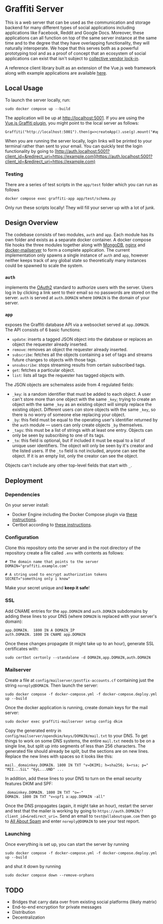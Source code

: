 # Graffiti Server


This is a web server that can be used as the communication and storage backend for many different types of social applications including applications like Facebook, Reddit and Google Docs.
Moreover, these applications can all function on top of the same server instance at the same time and to the degree that they have overlapping functionality, they will naturally interoperate.
We hope that this serves both as a powerful prototyping tool and as a proof of concept that an ecosystem of social applications can exist that isn't subject to [collective vendor lock-in](https://en.wikipedia.org/wiki/Vendor_lock-in#Collective_vendor_lock-in).

A reference client library built as an extension of the Vue.js web framework along with example applications are available [here](https://github.com/graffiti-garden/graffiti-x-vue).

## Local Usage

To launch the server locally, run:

    sudo docker compose up --build

The application will be up at [http://localhost:5001](http://localhost:5001).
If you are using the [Vue.js Graffiti plugin](https://github.com/graffiti-garden/graffiti-x-vue), you might point to the local server as follows:

    Graffiti("http://localhost:5001").then(g=>createApp().use(g).mount("#app"))
    
When you are running the server locally, login links will be printed to your terminal rather than sent to your email.
You can quickly test the login functionality by going to [http://auth.localhost:5001?client_id=&redirect_uri=https://example.com](https://auth.localhost:5001?client_id=&redirect_uri=https://example.com)

### Testing

There are a series of test scripts in the `app/test` folder which you can run as follows

    docker compose exec graffiti-app app/test/schema.py
    
Only run these scripts locally! They will fill your server up with a lot of junk.

## Design Overview

The codebase consists of two modules, `auth` and `app`. Each module has its own folder and exists as a separate docker container. A docker compose file hooks the three modules together along with [MongoDB](https://www.mongodb.com/), [nginx](https://nginx.org/en/) and [docker-mailserver](https://docker-mailserver.github.io/docker-mailserver/edge/) to form a complete application. The current implementation only spawns a single instance of `auth` and `app`, however neither keeps track of any global state so theoretically many instances could be spawned to scale the system.

### `auth`

implements the [OAuth2](https://www.oauth.com/) standard to authorize users with the server. Users log in by clicking a link sent to their email so no passwords are stored on the server. `auth` is served at `auth.DOMAIN` where `DOMAIN` is the domain of your server.

### `app`

exposes the Graffiti database API via a websocket served at `app.DOMAIN`. The API consists of 6 basic functions:

- `update`: inserts a tagged JSON object into the database or replaces an object the requester already inserted.
- `remove`: removes an object the requester already inserted.
- `subscribe`: fetches all the objects containing a set of tags and streams future changes to objects with those tags.
- `unsubscribe`: stops streaming results from certain subscribed tags.
- `get`: fetches a particular object.
- `list`: lists all tags the requester has tagged objects with.

The JSON objects are schemaless aside from 4 regulated fields:

- `_key`: is a random identifier that must be added to each object. A user can't store more than one object with the same `_key`; trying to create an object with the same `_key` as an existing object will simply replace the existing object. Different users *can* store objects with the same `_key`, so there is no worry of someone else replacing your object.
- `_by`: this field must be equal to the operating user's identifier returned by the `auth` module — users can only create objects `_by` themselves.
- `_tags`: this must be a list of strings with at least one entry. Objects can only be seen by subscribing to one of its tags.
- `_to`: this field is optional, but if included it must be equal to a list of unique user identifiers. The object will only be seen by it's creator and the listed users. If the `_to` field is not included, anyone can see the object. If it is an empty list, only the creator can see the object.

Objects can't include any other top-level fields that start with `_`.

## Deployment

### Dependencies

On your server install:

- Docker Engine including the Docker Compose plugin via [these instructions](https://docs.docker.com/engine/install/ubuntu/#install-using-the-repository).
- Certbot according to [these instructions](https://certbot.eff.org/instructions?ws=other&os=ubuntufocal).

### Configuration

Clone this repository onto the server and in the root directory of the repository create a file called `.env` with contents as follows:

    # The domain name that points to the server
    DOMAIN="graffiti.example.com"

    # A string used to encrypt authorization tokens
    SECRET="something only i know"

Make your secret unique and **keep it safe**!

### SSL

Add CNAME entries for the `app.DOMAIN` and `auth.DOMAIN` subdomains by adding these lines to your DNS (where `DOMAIN` is replaced with your server's domain):

    app.DOMAIN.  1800 IN A DOMAIN_IP
    auth.DOMAIN. 1800 IN CNAME app.DOMAIN
    
Once these changes propagate (it might take up to an hour), generate SSL certificates with:

    sudo certbot certonly --standalone -d DOMAIN,app.DOMAIN,auth.DOMAIN

### Mailserver

Create a file at `config/mailserver/postfix-accounts.cf` containing just the string `noreply@DOMAIN`. Then launch the server:

    sudo docker compose -f docker-compose.yml -f docker-compose.deploy.yml up --build

Once the docker application is running, create domain keys for the mail server:

    sudo docker exec graffiti-mailserver setup config dkim

Copy the generated entry in `config/mailserver/opendkim/keys/DOMAIN/mail.txt` to your DNS.
To get things to work on some DNS systems, the entire `mail.txt` needs to be on a single line, but split up into segments of less than 256 characters.
The generated file should already be split, but the sections are on new lines. Replace the new lines with spaces so it looks like this:

    mail._domainkey.DOMAIN. 1800 IN TXT "v=DKIM1; h=sha256; k=rsa; p=" "MII...SiL" "6yL...UND" ...

In addition, add these lines to your DNS to turn on the email security features DKIM and SPF:

    _domainkey.DOMAIN. 1800 IN TXT "o=-"
    DOMAIN. 1800 IN TXT "v=spf1 a:app.DOMAIN -all"

Once the DNS propagates (again, it might take an hour), restart the server and test that the mailer is working by going to
`https://auth.DOMAIN/?client_id=&redirect_uri=`.
Send an email to `test@allaboutspam.com` then go to [All About Spam](http://www.allaboutspam.com/email-server-test-report/index.php) and enter `noreply@DOMAIN` to see your test report.

### Launching

Once everything is set up, you can start the server by running

    sudo docker compose -f docker-compose.yml -f docker-compose.deploy.yml up --build

and shut it down by running

    sudo docker compose down --remove-orphans

## TODO

- Bridges that carry data over from existing social platforms (likely matrix)
- End-to-end encryption for private messages
- Distribution
- Decentralization
